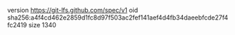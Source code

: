 version https://git-lfs.github.com/spec/v1
oid sha256:a4f4cd462e2859d1fc8d97f503ac2fef141aef4d4fb34daeebfcde27f4fc2419
size 1340
